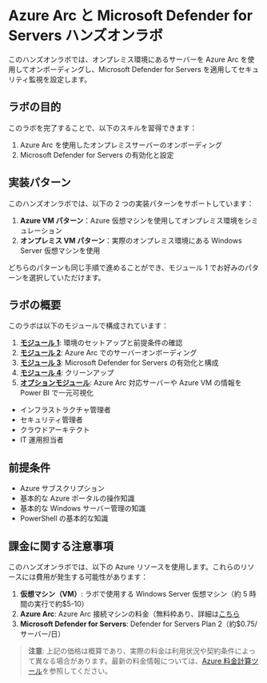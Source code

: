 # Azure Arc と Microsoft Defender for Servers ハンズオンラボ

このハンズオンラボでは、オンプレミス環境にあるサーバーを Azure Arc を使用してオンボーディングし、Microsoft Defender for Servers を適用してセキュリティ監視を設定します。

## ラボの目的

このラボを完了することで、以下のスキルを習得できます：

1. Azure Arc を使用したオンプレミスサーバーのオンボーディング
2. Microsoft Defender for Servers の有効化と設定

## 実装パターン

このハンズオンラボでは、以下の 2 つの実装パターンをサポートしています：

1. **Azure VM パターン**：Azure 仮想マシンを使用してオンプレミス環境をシミュレーション
2. **オンプレミス VM パターン**：実際のオンプレミス環境にある Windows Server 仮想マシンを使用

どちらのパターンも同じ手順で進めることができ、モジュール 1 でお好みのパターンを選択していただけます。

## ラボの概要

このラボは以下のモジュールで構成されています：

1. **[モジュール 1](modules/module1/README.md)**: 環境のセットアップと前提条件の確認
2. **[モジュール 2](modules/module2/README.md)**: Azure Arc でのサーバーオンボーディング
3. **[モジュール 3](modules/module3/README.md)**: Microsoft Defender for Servers の有効化と構成
4. **[モジュール 4](modules/module4/README.md)**: クリーンアップ
5. **[オプションモジュール](modules/optional/README.md)**: Azure Arc 対応サーバーや Azure VM の情報を Power BI で一元可視化

- インフラストラクチャ管理者
- セキュリティ管理者
- クラウドアーキテクト
- IT 運用担当者

## 前提条件

- Azure サブスクリプション
- 基本的な Azure ポータルの操作知識
- 基本的な Windows サーバー管理の知識
- PowerShell の基本的な知識

## 課金に関する注意事項

このハンズオンラボでは、以下の Azure リソースを使用します。これらのリソースには費用が発生する可能性があります：

1. **仮想マシン（VM）**: ラボで使用する Windows Server 仮想マシン（約 5 時間の実行で約$5-10）
2. **Azure Arc**: Azure Arc 接続マシンの料金（無料枠あり、詳細は[こちら](https://azure.microsoft.com/ja-jp/pricing/details/azure-arc/)
3. **Microsoft Defender for Servers**: Defender for Servers Plan 2（約$0.75/サーバー/日）

> **注意**: 上記の価格は概算であり、実際の料金は利用状況や契約条件によって異なる場合があります。最新の料金情報については、[Azure 料金計算ツール](https://azure.microsoft.com/ja-jp/pricing/calculator/)を参照してください。
